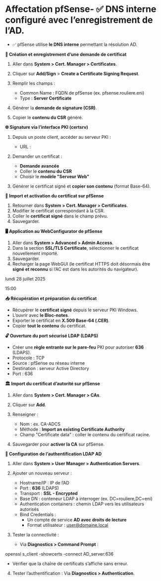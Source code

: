 # Affectation pfSense- ✅ DNS interne configuré avec l’enregistrement de l’AD.
- ✅ pfSense utilise **le DNS interne** permettant la résolution AD.



**🔐 Création et enregistrement d’une demande de certificat**

1.  Aller dans **System > Cert. Manager > Certificates**.
2.  Cliquer sur **Add/Sign** > **Create a Certificate Signing Request**.
3.  Remplir les champs :

    - Common Name : FQDN de pfSense (ex. pfsense.rouliere.eni)
    - Type : **Server Certificate**

4.  Générer la **demande de signature (CSR)**.
5.  Copier le **contenu du CSR** généré.



**🌐 Signature via l’interface PKI (certsrv)**

1.  Depuis un poste client, accéder au serveur PKI :

    - URL :

2.  Demander un certificat :

    - **Demande avancée**
    - Coller le **contenu du CSR**
    - Choisir le **modèle "Serveur Web"**

3.  Générer le certificat signé et **copier son contenu** (format Base-64).



**📎 Import et activation du certificat sur pfSense**

1.  Retourner dans **System > Cert. Manager > Certificates**.
2.  Modifier le certificat correspondant à la CSR.
3.  Coller le **certificat signé** dans le champ prévu.
4.  Sauvegarder.



**🖥️ Application au WebConfigurator de pfSense**

1.  Aller dans **System > Advanced > Admin Access**.
2.  Dans la section **SSL/TLS Certificate**, sélectionner le certificat nouvellement importé.
3.  Sauvegarder.
4.  Recharger la page WebGUI (le certificat HTTPS doit désormais être **signé et reconnu** si l’AC est dans les autorités du navigateur).

lundi 28 juillet 2025

15:00

**📥 Récupération et préparation du certificat**

- Récupérer le **certificat signé** depuis le serveur PKI Windows.
- L’ouvrir avec **le Bloc-notes**.
- Exporter le certificat en **X.509 Base-64 (.CER)**.
- Copier **tout le contenu** du certificat.



**🔓 Ouverture du port sécurisé LDAP (LDAPS)**

- Créer une **règle entrante sur le pare-feu** PKI pour autoriser **636** (LDAPS).
- Protocole : TCP
- Source : pfSense ou réseau interne
- Destination : serveur Active Directory
- Port : 636



**🏛️ Import du certificat d’autorité sur pfSense**

1.  Aller dans **System > Cert. Manager > CAs**.
2.  Cliquer sur **Add**.
3.  Renseigner :

    - Nom : ex. CA-ADCS
    - Méthode : **Import an existing Certificate Authority**
    - Champ "Certificate data" : coller le contenu du certificat racine.

4.  Sauvegarder pour **activer la CA** sur pfSense.



**👤 Configuration de l’authentification LDAP AD**

1.  Aller dans **System > User Manager > Authentication Servers**.
2.  Ajouter un nouveau serveur :

    - Hostname/IP : IP de l’AD
    - Port : **636** (LDAPS)
    - Transport : **SSL - Encrypted**
    - Base DN : conteneur LDAP à interroger (ex. DC=rouliere,DC=eni)
    - Authentication containers : chemin LDAP vers les utilisateurs autorisés
    - Bind Credentials :
      - Un compte de service **AD avec droits de lecture**
      - Format utilisateur : user@domaine.local

3.  Tester la connectivité :

    - Via **Diagnostics > Command Prompt** :

openssl s_client -showcerts -connect AD_server:636

- Vérifier que la chaîne de certificats s’affiche sans erreur.

4.  Tester l’authentification : Via **Diagnostics > Authentication**.
